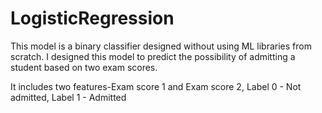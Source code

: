 # LogisticRegression
This model is a binary classifier designed without using ML libraries from scratch.
I designed this model to predict the possibility of admitting a student based on two exam scores.

It includes two features-Exam score 1 and Exam score 2,
Label 0 - Not admitted,
Label 1 - Admitted
